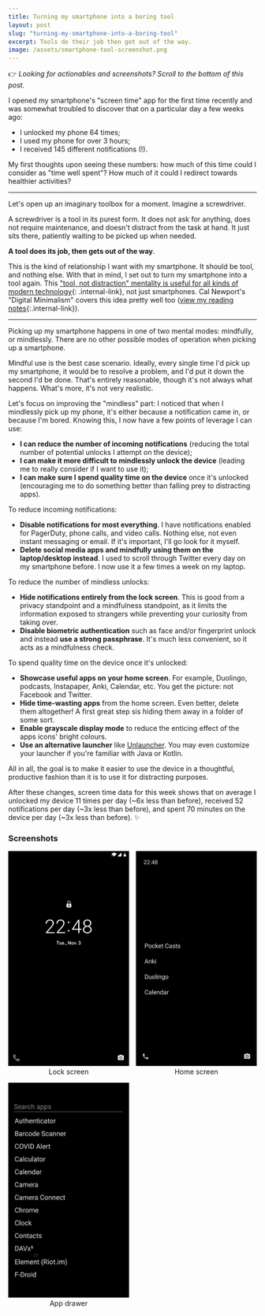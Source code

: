 ```yaml
---
title: Turning my smartphone into a boring tool
layout: post
slug: "turning-my-smartphone-into-a-boring-tool"
excerpt: Tools do their job then get out of the way.
image: /assets/smartphone-tool-screenshot.png
---
```


👉 _Looking for actionables and screenshots? Scroll to the bottom of this post._

I opened my smartphone's "screen time" app for the first time recently and was somewhat troubled to discover that on a particular day a few weeks ago:
- I unlocked my phone 64 times;
- I used my phone for over 3 hours;
- I received 145 different notifications (!).

My first thoughts upon seeing these numbers: how much of this time could I consider as "time well spent"? How much of it could I redirect towards healthier activities?

---

Let's open up an imaginary toolbox for a moment. Imagine a screwdriver.

A screwdriver is a tool in its purest form. It does not ask for anything, does not require maintenance, and doesn't distract from the task at hand. It just sits there, patiently waiting to be picked up when needed.

**A tool does its job, then gets out of the way**.

This is the kind of relationship I want with my smartphone. It should be tool, and nothing else. With that in mind, I set out to turn my smartphone into a tool again. This ["tool, not distraction" mentality is useful for all kinds of modern technology](https://maximevaillancourt.com/blog/tech-is-not-an-end-part-1){: .internal-link}, not just smartphones. Cal Newport's "Digital Minimalism" covers this idea pretty well too ([view my reading notes](/bookshelf/digital-minimalism-cal-newport){:.internal-link}).

---

Picking up my smartphone happens in one of two mental modes: mindfully, or mindlessly. There are no other possible modes of operation when picking up a smartphone.

Mindful use is the best case scenario. Ideally, every single time I'd pick up my smartphone, it would be to resolve a problem, and I'd put it down the second I'd be done. That's entirely reasonable, though it's not always what happens. What's more, it's not very realistic.

Let's focus on improving the "mindless" part: I noticed that when I mindlessly pick up my phone, it's either because a notification came in, or because I'm bored. Knowing this, I now have a few points of leverage I can use:
- **I can reduce the number of incoming notifications** (reducing the total number of potential unlocks I attempt on the device);
- **I can make it more difficult to mindlessly unlock the device** (leading me to really consider if I want to use it);
- **I can make sure I spend quality time on the device** once it's unlocked (encouraging me to do something better than falling prey to distracting apps).

To reduce incoming notifications:

- **Disable notifications for most everything**. I have notifications enabled for PagerDuty, phone calls, and video calls. Nothing else, not even instant messaging or email. If it's important, I'll go look for it myself.
- **Delete social media apps and mindfully using them on the laptop/desktop instead**. I used to scroll through Twitter every day on my smartphone before. I now use it a few times a week on my laptop.

To reduce the number of mindless unlocks:

- **Hide notifications entirely from the lock screen**. This is good from a privacy standpoint and a mindfulness standpoint, as it limits the information exposed to strangers while preventing your curiosity from taking over.
- **Disable biometric authentication** such as face and/or fingerprint unlock and instead **use a strong passphrase**. It's much less convenient, so it acts as a mindfulness check.

To spend quality time on the device once it's unlocked:

- **Showcase useful apps on your home screen**. For example, Duolingo, podcasts, Instapaper, Anki, Calendar, etc. You get the picture: not Facebook and Twitter.
- **Hide time-wasting apps** from the home screen. Even better, delete them altogether! A first great step sis hiding them away in a folder of some sort.
- **Enable grayscale display mode** to reduce the enticing effect of the apps icons' bright colours.
- **Use an alternative launcher** like [Unlauncher](https://jkuester.github.io/unlauncher/). You may even customize your launcher if you're familiar with Java or Kotlin.

All in all, the goal is to make it easier to use the device in a thoughtful, productive fashion than it is to use it for distracting purposes.

After these changes, screen time data for this week shows that on average I unlocked my device 11 times per day (~6x less than before), received 52 notifications per day (~3x less than before), and spent 70 minutes on the device per day (~3x less than before).  ✨

### Screenshots

<div style="margin: 1em 0; display: grid; grid-gap: 1em; grid-template-columns: repeat(auto-fit, minmax(200px, 1fr));">
  <div style="text-align: center;">
    <img alt="Lock screen on my Android smartphone, showing the current date and time" src="/assets/lockscreen.jpg"/>
    Lock screen
  </div>
  <div style="text-align: center;">
    <img alt="Home screen on my Android smartphone, showing the current time at the top as well as buttons for four apps: a podcasts app, a spaced repetition app, a language learning app, and a calendar app" src="/assets/homescreen.jpg"/>
    Home screen
  </div>
  <div style="text-align: center;">
    <img alt="App draser on my Android smartphone, showing scrollable list of apps names in white text over black background" src="/assets/app-drawer.jpg"/>
    App drawer
  </div>
</div>



